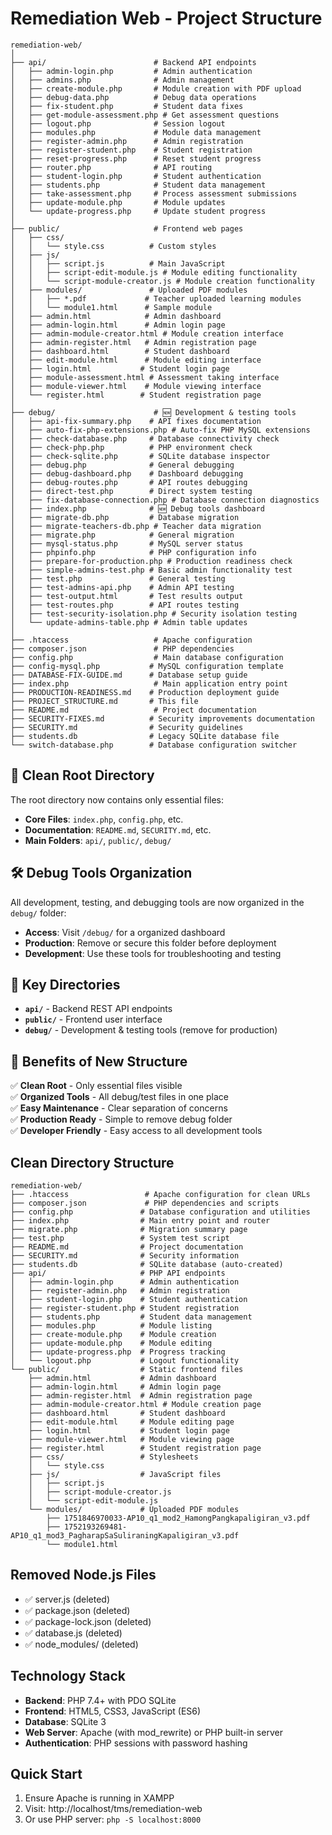 # Remediation Web - Project Structure

```
remediation-web/
│
├── api/                        # Backend API endpoints
│   ├── admin-login.php         # Admin authentication
│   ├── admins.php              # Admin management
│   ├── create-module.php       # Module creation with PDF upload
│   ├── debug-data.php          # Debug data operations
│   ├── fix-student.php         # Student data fixes
│   ├── get-module-assessment.php # Get assessment questions
│   ├── logout.php              # Session logout
│   ├── modules.php             # Module data management
│   ├── register-admin.php      # Admin registration
│   ├── register-student.php    # Student registration
│   ├── reset-progress.php      # Reset student progress
│   ├── router.php              # API routing
│   ├── student-login.php       # Student authentication
│   ├── students.php            # Student data management
│   ├── take-assessment.php     # Process assessment submissions
│   ├── update-module.php       # Module updates
│   └── update-progress.php     # Update student progress
│
├── public/                     # Frontend web pages
│   ├── css/
│   │   └── style.css          # Custom styles
│   ├── js/
│   │   ├── script.js          # Main JavaScript
│   │   ├── script-edit-module.js # Module editing functionality
│   │   └── script-module-creator.js # Module creation functionality
│   ├── modules/               # Uploaded PDF modules
│   │   ├── *.pdf             # Teacher uploaded learning modules
│   │   └── module1.html      # Sample module
│   ├── admin.html            # Admin dashboard
│   ├── admin-login.html      # Admin login page
│   ├── admin-module-creator.html # Module creation interface
│   ├── admin-register.html   # Admin registration page
│   ├── dashboard.html        # Student dashboard
│   ├── edit-module.html      # Module editing interface
│   ├── login.html           # Student login page
│   ├── module-assessment.html # Assessment taking interface
│   ├── module-viewer.html    # Module viewing interface
│   └── register.html        # Student registration page
│
├── debug/                      # 🆕 Development & testing tools
│   ├── api-fix-summary.php    # API fixes documentation
│   ├── auto-fix-php-extensions.php # Auto-fix PHP MySQL extensions
│   ├── check-database.php     # Database connectivity check
│   ├── check-php.php          # PHP environment check
│   ├── check-sqlite.php       # SQLite database inspector
│   ├── debug.php              # General debugging
│   ├── debug-dashboard.php    # Dashboard debugging
│   ├── debug-routes.php       # API routes debugging
│   ├── direct-test.php        # Direct system testing
│   ├── fix-database-connection.php # Database connection diagnostics
│   ├── index.php              # 🆕 Debug tools dashboard
│   ├── migrate-db.php         # Database migration
│   ├── migrate-teachers-db.php # Teacher data migration
│   ├── migrate.php            # General migration
│   ├── mysql-status.php       # MySQL server status
│   ├── phpinfo.php            # PHP configuration info
│   ├── prepare-for-production.php # Production readiness check
│   ├── simple-admins-test.php # Basic admin functionality test
│   ├── test.php               # General testing
│   ├── test-admins-api.php    # Admin API testing
│   ├── test-output.html       # Test results output
│   ├── test-routes.php        # API routes testing
│   ├── test-security-isolation.php # Security isolation testing
│   └── update-admins-table.php # Admin table updates
│
├── .htaccess                   # Apache configuration
├── composer.json               # PHP dependencies
├── config.php                  # Main database configuration
├── config-mysql.php           # MySQL configuration template
├── DATABASE-FIX-GUIDE.md      # Database setup guide
├── index.php                   # Main application entry point
├── PRODUCTION-READINESS.md    # Production deployment guide
├── PROJECT_STRUCTURE.md       # This file
├── README.md                   # Project documentation
├── SECURITY-FIXES.md          # Security improvements documentation
├── SECURITY.md                # Security guidelines
├── students.db                # Legacy SQLite database file
└── switch-database.php        # Database configuration switcher
```

## 🎯 **Clean Root Directory**

The root directory now contains only essential files:
- **Core Files**: `index.php`, `config.php`, etc.
- **Documentation**: `README.md`, `SECURITY.md`, etc.
- **Main Folders**: `api/`, `public/`, `debug/`

## 🛠️ **Debug Tools Organization**

All development, testing, and debugging tools are now organized in the `debug/` folder:
- **Access**: Visit `/debug/` for a organized dashboard
- **Production**: Remove or secure this folder before deployment
- **Development**: Use these tools for troubleshooting and testing

## 📁 **Key Directories**

- **`api/`** - Backend REST API endpoints
- **`public/`** - Frontend user interface
- **`debug/`** - Development & testing tools (remove for production)

## 🚀 **Benefits of New Structure**

✅ **Clean Root** - Only essential files visible  
✅ **Organized Tools** - All debug/test files in one place  
✅ **Easy Maintenance** - Clear separation of concerns  
✅ **Production Ready** - Simple to remove debug folder  
✅ **Developer Friendly** - Easy access to all development tools

## Clean Directory Structure
```
remediation-web/
├── .htaccess                 # Apache configuration for clean URLs
├── composer.json             # PHP dependencies and scripts
├── config.php               # Database configuration and utilities
├── index.php                # Main entry point and router
├── migrate.php              # Migration summary page
├── test.php                 # System test script
├── README.md                # Project documentation
├── SECURITY.md              # Security information
├── students.db              # SQLite database (auto-created)
├── api/                     # PHP API endpoints
│   ├── admin-login.php      # Admin authentication
│   ├── register-admin.php   # Admin registration
│   ├── student-login.php    # Student authentication
│   ├── register-student.php # Student registration
│   ├── students.php         # Student data management
│   ├── modules.php          # Module listing
│   ├── create-module.php    # Module creation
│   ├── update-module.php    # Module editing
│   ├── update-progress.php  # Progress tracking
│   └── logout.php           # Logout functionality
└── public/                  # Static frontend files
    ├── admin.html           # Admin dashboard
    ├── admin-login.html     # Admin login page
    ├── admin-register.html  # Admin registration page
    ├── admin-module-creator.html # Module creation page
    ├── dashboard.html       # Student dashboard
    ├── edit-module.html     # Module editing page
    ├── login.html           # Student login page
    ├── module-viewer.html   # Module viewing page
    ├── register.html        # Student registration page
    ├── css/                 # Stylesheets
    │   └── style.css
    ├── js/                  # JavaScript files
    │   ├── script.js
    │   ├── script-module-creator.js
    │   └── script-edit-module.js
    └── modules/             # Uploaded PDF modules
        ├── 1751846970033-AP10_q1_mod2_HamongPangkapaligiran_v3.pdf
        ├── 1752193269481-AP10_q1_mod3_PagharapSaSuliraningKapaligiran_v3.pdf
        └── module1.html
```

## Removed Node.js Files
- ✅ server.js (deleted)
- ✅ package.json (deleted) 
- ✅ package-lock.json (deleted)
- ✅ database.js (deleted)
- ✅ node_modules/ (deleted)

## Technology Stack
- **Backend**: PHP 7.4+ with PDO SQLite
- **Frontend**: HTML5, CSS3, JavaScript (ES6)
- **Database**: SQLite 3
- **Web Server**: Apache (with mod_rewrite) or PHP built-in server
- **Authentication**: PHP sessions with password hashing

## Quick Start
1. Ensure Apache is running in XAMPP
2. Visit: http://localhost/tms/remediation-web
3. Or use PHP server: `php -S localhost:8000`
